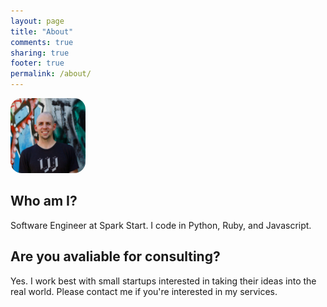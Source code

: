 ```yaml
---
layout: page
title: "About"
comments: true
sharing: true
footer: true
permalink: /about/
---
```


<img src="/images/kevin.jpg" title="Kevin Coleman" class="responsive-img" style="border-radius: 18px; width: 120px;margin-left: auto;margin-right: auto" />

## Who am I?

Software Engineer at Spark Start. I code in Python, Ruby, and Javascript.

## Are you avaliable for consulting?

Yes. I work best with small startups interested in taking their ideas into the real world. Please contact me if you're interested in my services.
